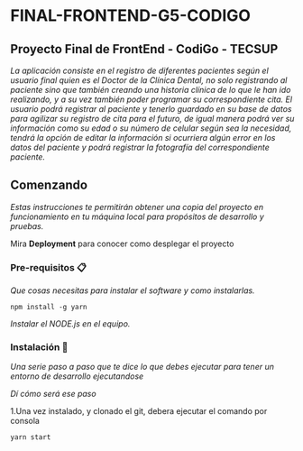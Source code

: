 # FINAL-FRONTEND-G5-CODIGO
## Proyecto Final de FrontEnd - CodiGo - TECSUP
_La aplicación consiste en el registro de diferentes pacientes según el usuario final quien es el Doctor de la Clínica Dental, 
no solo registrando al paciente sino que también creando una historia clínica de lo que le han ido realizando, y a su vez también 
poder programar su correspondiente cita. El usuario podrá registrar al paciente y tenerlo guardado en su base de datos para agilizar 
su registro de cita para el futuro, de igual manera podrá ver su información como su edad o su número de celular según sea la necesidad, 
tendrá la opción de editar la información si ocurriera algún error en los datos del paciente y podrá registrar la fotografía del correspondiente paciente._
## Comenzando
_Estas instrucciones te permitirán obtener una copia del proyecto en funcionamiento en tu máquina local para propósitos de desarrollo y pruebas._

Mira **Deployment** para conocer como desplegar el proyecto

### Pre-requisitos 📋

_Que cosas necesitas para instalar el software y como instalarlas._

```
npm install -g yarn
```
_Instalar el NODE.js en el equipo._

### Instalación 🔧

_Una serie paso a paso que te dice lo que debes ejecutar para tener un entorno de desarrollo ejecutandose_

_Dí cómo será ese paso_

1.Una vez instalado, y clonado el git, debera ejecutar el comando por consola
```
yarn start
```

